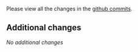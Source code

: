 Please view all the changes in the [github commits](https://github.com/Paultje52/CookieBot/commits/master).

## Additional changes
_No additional changes_